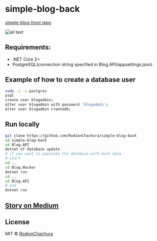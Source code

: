 # simple-blog-back
[simple-blog-front repo](https://github.com/RodionChachura/simple-blog-front)

>

![all text](https://cdn-images-1.medium.com/max/800/1*MDXR5eddScIqHYop-IL9sg.png)

## Requirements:
 - .NET Core 2+
 - PostgreSQL(connection string specified in Blog.API/appsettings.json)

## Example of how to create a database user
```bash
sudo -i -u postgres
psql
create user blogadmin;
alter user blogadmin with password 'blogadmin';
alter user blogadmin createdb;
```

## Run locally
```bash
git clone https://github.com/RodionChachura/simple-blog-back
cd simple-blog-back
cd Blog.API
dotnet ef database update
# if you want to populate the database with mock data
# start
cd ..
cd Blog.Mocker
dotnet run
cd ..
cd Blog.API
# end
dotnet run 
```

## [Story on Medium](https://medium.com/@geekrodion/blog-with-asp-net-core-and-react-redux-c80857b93cb6)

## License

MIT © [RodionChachura](https://geekrodion.com)
